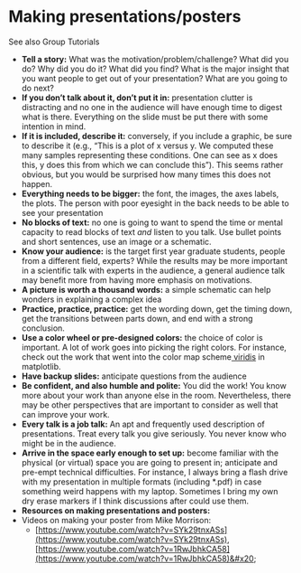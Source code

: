 # Making presentations/posters

See also Group Tutorials

* **Tell a story:** What was the motivation/problem/challenge? What did you do? Why did you do it? What did you find? What is the major insight that you want people to get out of your presentation? What are you going to do next?&#x20;
* **If you don’t talk about it, don’t put it in:** presentation clutter is distracting and no one in the audience will have enough time to digest what is there. Everything on the slide must be put there with some intention in mind.
* **If it is included, describe it:** conversely, if you include a graphic, be sure to describe it (e.g., “This is a plot of x versus y. We computed these many samples representing these conditions. One can see as x does this, y does this from which we can conclude this”). This seems rather obvious, but you would be surprised how many times this does not happen.
* **Everything needs to be bigger:** the font, the images, the axes labels, the plots. The person with poor eyesight in the back needs to be able to see your presentation
* **No blocks of text:** no one is going to want to spend the time or mental capacity to read blocks of text _and_ listen to you talk. Use bullet points and short sentences, use an image or a schematic.
* **Know your audience:** is the  target first year graduate students, people from a different field, experts? While the results may be more important in a scientific talk with experts in the audience, a general audience talk may benefit more from having more emphasis on motivations.&#x20;
* **A picture is worth a thousand words:** a simple schematic can help wonders in explaining a complex idea
* **Practice, practice, practice:** get the wording down, get the timing down, get the transitions between parts down, and end with a strong conclusion.
* **Use a color wheel or pre-designed colors:** the choice of color is important. A lot of work goes into picking the right colors. For instance, check out the work that went into the color map scheme[ viridis](https://www.youtube.com/watch?v=xAoljeRJ3lU) in matplotlib.
* **Have backup slides:** anticipate questions from the audience
* **Be confident, and also humble and polite:** You did the work! You know more about your work than anyone else in the room. Nevertheless, there may be other perspectives that are important to consider as well that can improve your work.
* **Every talk is a job talk:** An apt and frequently used description of presentations. Treat every talk you give seriously. You never know who might be in the audience. &#x20;
* **Arrive in the space early enough to set up:** become familiar with the physical (or virtual) space you are going to present in; anticipate and pre-empt technical difficulties. For instance, I always bring a flash drive with my presentation in multiple formats (including \*.pdf) in case something weird happens with my laptop. Sometimes I bring my own dry erase markers if I think discussions after could use them.
* **Resources on making presentations and posters:**
* Videos on making your poster from Mike Morrison:
  * [https://www.youtube.com/watch?v=SYk29tnxASs](https://www.youtube.com/watch?v=SYk29tnxASs), [https://www.youtube.com/watch?v=1RwJbhkCA58](https://www.youtube.com/watch?v=1RwJbhkCA58)&#x20;
